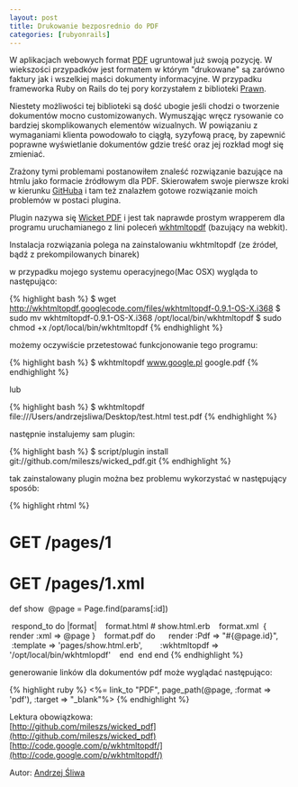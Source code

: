 ```yaml
---
layout: post
title: Drukowanie bezposrednio do PDF
categories: [rubyonrails]
---
```

W aplikacjach webowych format [PDF](http://pl.wikipedia.org/wiki/Pdf) ugruntował już swoją pozycję. W wiekszości przypadków jest formatem
w którym "drukowane" są zarówno faktury jak i wszelkiej maści dokumenty informacyjne. W przypadku frameworka
Ruby on Rails do tej pory korzystałem z biblioteki [Prawn](http://prawn.majesticseacreature.com/).

Niestety możliwości tej biblioteki są dość ubogie jeśli chodzi o tworzenie dokumentów mocno customizowanych.
Wymusząjąc wręcz rysowanie co bardziej skomplikowanych elementów wizualnych. W powiązaniu z wymaganiami klienta
powodowało to ciągłą, syzyfową pracę, by zapewnić poprawne wyświetlanie dokumentów gdzie treść oraz jej rozkład
mogł się zmieniać.

Zrażony tymi problemami postanowiłem znaleść rozwiązanie bazujące na htmlu jako formacie źródłowym dla PDF.
Skierowałem swoje pierwsze kroki w kierunku [GitHuba](http://github.com) i tam też znalazłem gotowe rozwiązanie moich problemów
w postaci plugina.

Plugin nazywa się [Wicket PDF](http://github.com/mileszs/wicked_pdf ) i jest tak naprawde prostym wrapperem dla programu uruchamianego z lini poleceń
[wkhtmltopdf](http://code.google.com/p/wkhtmltopdf/) (bazujący na webkit). 

Instalacja rozwiązania polega na zainstalowaniu wkhtmltopdf (ze źródeł, bądź z prekompilowanych binarek)

w przypadku mojego systemu operacyjnego(Mac OSX) wygląda to następująco:

{% highlight bash %}
$ wget http://wkhtmltopdf.googlecode.com/files/wkhtmltopdf-0.9.1-OS-X.i368
$ sudo mv wkhtmltopdf-0.9.1-OS-X.i368 /opt/local/bin/wkhtmltopdf
$ sudo chmod +x /opt/local/bin/wkhtmltopdf
{% endhighlight %}
  
możemy oczywiście przetestować funkcjonowanie tego programu:

{% highlight bash %}
$ wkhtmltopdf www.google.pl google.pdf
{% endhighlight %}

lub

{% highlight bash %}
$ wkhtmltopdf file:///Users/andrzejsliwa/Desktop/test.html test.pdf
{% endhighlight %}

następnie instalujemy sam plugin:

{% highlight bash %}
$ script/plugin install git://github.com/mileszs/wicked_pdf.git
{% endhighlight %}
  

tak zainstalowany plugin można bez problemu wykorzystać w następujący sposób:

{% highlight rhtml %}
# GET /pages/1
# GET /pages/1.xml
def show
  @page = Page.find(params[:id])

  respond_to do |format|
    format.html # show.html.erb
    format.xml  { render :xml => @page }
    format.pdf do
      render :Pdf => "#{@page.id}",
        :template => 'pages/show.html.erb',
        :wkhtmltopdf => '/opt/local/bin/wkhtmlopdf'
    end
  end
end
{% endhighlight %}

generowanie linków dla dokumentów pdf może wyglądać następująco:

{% highlight ruby %}
<%= link_to "PDF", page_path(@page, :format => 'pdf'), :target => "_blank"%>
{% endhighlight %}

Lektura obowiązkowa:  
[http://github.com/mileszs/wicked_pdf](http://github.com/mileszs/wicked_pdf)  
[http://code.google.com/p/wkhtmltopdf/](http://code.google.com/p/wkhtmltopdf/)

Autor: [Andrzej Śliwa](http://andrzejsliwa.com)